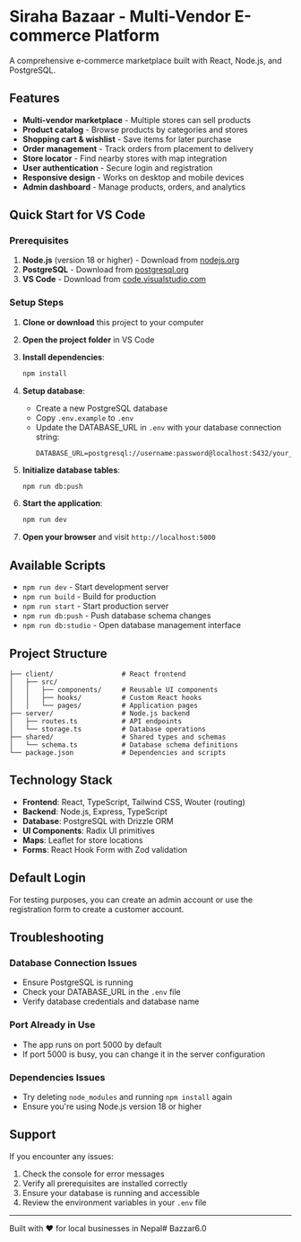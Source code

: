 # Siraha Bazaar - Multi-Vendor E-commerce Platform

A comprehensive e-commerce marketplace built with React, Node.js, and PostgreSQL.

## Features

- **Multi-vendor marketplace** - Multiple stores can sell products
- **Product catalog** - Browse products by categories and stores
- **Shopping cart & wishlist** - Save items for later purchase
- **Order management** - Track orders from placement to delivery
- **Store locator** - Find nearby stores with map integration
- **User authentication** - Secure login and registration
- **Responsive design** - Works on desktop and mobile devices
- **Admin dashboard** - Manage products, orders, and analytics

## Quick Start for VS Code

### Prerequisites

1. **Node.js** (version 18 or higher) - Download from [nodejs.org](https://nodejs.org/)
2. **PostgreSQL** - Download from [postgresql.org](https://www.postgresql.org/download/)
3. **VS Code** - Download from [code.visualstudio.com](https://code.visualstudio.com/)

### Setup Steps

1. **Clone or download** this project to your computer
2. **Open the project folder** in VS Code
3. **Install dependencies**:
   ```bash
   npm install
   ```

4. **Setup database**:
   - Create a new PostgreSQL database
   - Copy `.env.example` to `.env`
   - Update the DATABASE_URL in `.env` with your database connection string:
     ```
     DATABASE_URL=postgresql://username:password@localhost:5432/your_database_name
     ```

5. **Initialize database tables**:
   ```bash
   npm run db:push
   ```

6. **Start the application**:
   ```bash
   npm run dev
   ```

7. **Open your browser** and visit `http://localhost:5000`

## Available Scripts

- `npm run dev` - Start development server
- `npm run build` - Build for production
- `npm run start` - Start production server
- `npm run db:push` - Push database schema changes
- `npm run db:studio` - Open database management interface

## Project Structure

```
├── client/                 # React frontend
│   ├── src/
│   │   ├── components/     # Reusable UI components
│   │   ├── hooks/          # Custom React hooks
│   │   └── pages/          # Application pages
├── server/                 # Node.js backend
│   ├── routes.ts           # API endpoints
│   └── storage.ts          # Database operations
├── shared/                 # Shared types and schemas
│   └── schema.ts           # Database schema definitions
└── package.json            # Dependencies and scripts
```

## Technology Stack

- **Frontend**: React, TypeScript, Tailwind CSS, Wouter (routing)
- **Backend**: Node.js, Express, TypeScript
- **Database**: PostgreSQL with Drizzle ORM
- **UI Components**: Radix UI primitives
- **Maps**: Leaflet for store locations
- **Forms**: React Hook Form with Zod validation

## Default Login

For testing purposes, you can create an admin account or use the registration form to create a customer account.

## Troubleshooting

### Database Connection Issues
- Ensure PostgreSQL is running
- Check your DATABASE_URL in the `.env` file
- Verify database credentials and database name

### Port Already in Use
- The app runs on port 5000 by default
- If port 5000 is busy, you can change it in the server configuration

### Dependencies Issues
- Try deleting `node_modules` and running `npm install` again
- Ensure you're using Node.js version 18 or higher

## Support

If you encounter any issues:
1. Check the console for error messages
2. Verify all prerequisites are installed correctly
3. Ensure your database is running and accessible
4. Review the environment variables in your `.env` file

---

Built with ❤️ for local businesses in Nepal#   B a z z a r 6 . 0  
 